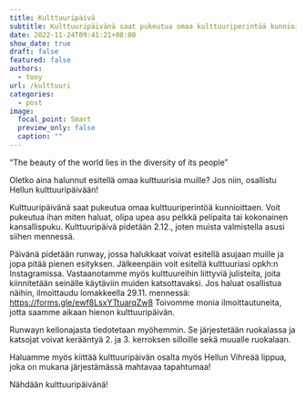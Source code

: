 ```yaml
---
title: Kulttuuripäivä
subtitle: Kulttuuripäivänä saat pukeutua omaa kulttuuriperintöä kunnioittaen.
date: 2022-11-24T09:41:21+08:00
show_date: true
draft: false
featured: false
authors:
  - tony
url: /kulttuuri
categories:
  - post
image:
  focal_point: Smart
  preview_only: false
  caption: ""
---
```

“The beauty of the world lies in the diversity of its people”

Oletko aina halunnut esitellä omaa kulttuurisia muille? Jos niin, osallistu Hellun kulttuuripäivään!

Kulttuuripäivänä saat pukeutua omaa kulttuuriperintöä kunnioittaen. Voit pukeutua ihan miten haluat, olipa upea asu pelkkä pelipaita tai kokonainen kansallispuku. Kulttuuripäivä pidetään 2.12., joten muista valmistella asusi siihen mennessä. 

Päivänä pidetään runway, jossa halukkaat voivat esitellä asujaan muille ja jopa pitää pienen esityksen. Jälkeenpäin voit esitellä kulttuuriasi opkh:n Instagramissa. Vastaanotamme myös kulttuureihin liittyviä julisteita, joita kiinnitetään seinälle käytäviin muiden katsottavaksi. Jos haluat osallistua näihin, ilmoittaudu lomakkeella 29.11. mennessä: https://forms.gle/ewf8LsxYTtuarqZw8 Toivomme monia ilmoittautuneita, jotta saamme aikaan hienon kulttuuripäivän.

Runwayn kellonajasta tiedotetaan myöhemmin. Se järjestetään ruokalassa ja katsojat voivat kerääntyä 2. ja 3. kerroksen silloille sekä muualle ruokalaan.

Haluamme myös kiittää kulttuuripäivän osalta myös Hellun Vihreää lippua, joka on mukana järjestämässä mahtavaa tapahtumaa!

Nähdään kulttuuripäivänä!